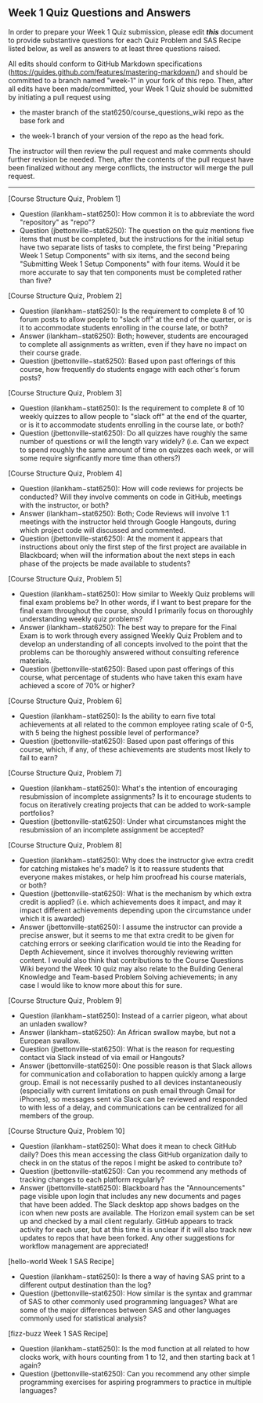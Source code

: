 ## Week 1 Quiz Questions and Answers

In order to prepare your Week 1 Quiz submission, please edit ***this*** document to provide substantive questions for each Quiz Problem and SAS Recipe listed below, as well as answers to at least three questions raised.

All edits should conform to GitHub Markdown specifications (https://guides.github.com/features/mastering-markdown/) and should be committed to a branch named "week-1" in your fork of this repo. Then, after all edits have been made/committed, your Week 1 Quiz should be submitted by initiating a pull request using

- the master branch of the stat6250/course_questions_wiki repo as the base fork and

- the week-1 branch of your version of the repo as the head fork.

The instructor will then review the pull request and make comments should further revision be needed. Then, after the contents of the pull request have been finalized without any merge conflicts, the instructor will merge the pull request.



********************************************************************************



[Course Structure Quiz, Problem 1]
- Question (ilankham−stat6250): How common it is to abbreviate the word "repository" as "repo"?
- Question (jbettonville−stat6250): The question on the quiz mentions five items that must be completed, but the instructions for the initial setup have two separate lists of tasks to complete, the first being "Preparing Week 1 Setup Components" with six items, and the second being "Submitting Week 1 Setup Components" with four items. Would it be more accurate to say that ten components must be completed rather than five? 



[Course Structure Quiz, Problem 2]
- Question (ilankham−stat6250): Is the requirement to complete 8 of 10 forum posts to allow people to "slack off" at the end of the quarter, or is it to accommodate students enrolling in the course late, or both?
- Answer (ilankham−stat6250): Both; however, students are encouraged to complete all assignments as written, even if they have no impact on their course grade.
- Question (jbettonville−stat6250): Based upon past offerings of this course, how frequently do students engage with each other's forum posts?



[Course Structure Quiz, Problem 3]
- Question (ilankham−stat6250): Is the requirement to complete 8 of 10 weekly quizzes to allow people to "slack off" at the end of the quarter, or is it to accommodate students enrolling in the course late, or both?
- Question (jbettonville-stat6250): Do all quizzes have roughly the same number of questions or will the length vary widely? (i.e. Can we expect to spend roughly the same amount of time on quizzes each week, or will some require signficantly more time than others?)



[Course Structure Quiz, Problem 4]
- Question (ilankham−stat6250): How will code reviews for projects be conducted? Will they involve comments on code in GitHub, meetings with the instructor, or both?
- Answer (ilankham−stat6250): Both; Code Reviews will involve 1:1 meetings with the instructor held through Google Hangouts, during which project code will discussed and commented.
- Question (jbettonville-stat6250): At the moment it appears that instructions about only the first step of the first project are available in Blackboard; when will the information about the next steps in each phase of the projects be made available to students?



[Course Structure Quiz, Problem 5]
- Question (ilankham−stat6250): How similar to Weekly Quiz problems will final exam problems be? In other words, if I want to best prepare for the final exam throughout the course, should I primarily focus on thoroughly understanding weekly quiz problems?
- Answer (ilankham−stat6250): The best way to prepare for the Final Exam is to work through every assigned Weekly Quiz Problem and to develop an understanding of all concepts involved to the point that the problems can be thoroughly answered without consulting reference materials.
- Question (jbettonville-stat6250): Based upon past offerings of this course, what percentage of students who have taken this exam have achieved a score of 70% or higher?



[Course Structure Quiz, Problem 6]
- Question (ilankham−stat6250): Is the ability to earn five total achievements at all related to the common employee rating scale of 0-5, with 5 being the highest possible level of performance?
- Question (jbettonville-stat6250): Based upon past offerings of this course, which, if any, of these achievements are students most likely to fail to earn?



[Course Structure Quiz, Problem 7]
- Question (ilankham−stat6250): What's the intention of encouraging resubmission of incomplete assignments? Is it to encourage students to focus on iteratively creating projects that can be added to work-sample portfolios?
- Question (jbettonville-stat6250): Under what circumstances might the resubmission of an incomplete assignment be accepted?



[Course Structure Quiz, Problem 8]
- Question (ilankham−stat6250): Why does the instructor give extra credit for catching mistakes he's made? Is it to reassure students that everyone makes mistakes, or help him proofread his course materials, or both?
- Question (jbettonville-stat6250): What is the mechanism by which extra credit is applied? (i.e. which achievements does it impact, and may it impact different achievements depending upon the circumstance under which it is awarded)
- Answer (jbettonville-stat6250): I assume the instructor can provide a precise answer, but it seems to me that extra credit to be given for catching errors or seeking clarification would tie into the Reading for Depth Achievement, since it involves thoroughly reviewing written content. I would also think that contributions to the Course Questions Wiki beyond the Week 10 quiz may also relate to the Building General Knowledge and Team-based Problem Solving achievements; in any case I would like to know more about this for sure.



[Course Structure Quiz, Problem 9]
- Question (ilankham−stat6250): Instead of a carrier pigeon, what about an unladen swallow?
- Answer (ilankham−stat6250): An African swallow maybe, but not a European swallow.
- Question (jbettonville-stat6250): What is the reason for requesting contact via Slack instead of via email or Hangouts?
- Answer (jbettonville-stat6250): One possible reason is that Slack allows for communication and collaboration to happen quickly among a large group. Email is not necessarily pushed to all devices instantaneously (especially with current limitations on push email through Gmail for iPhones), so messages sent via Slack can be reviewed and responded to with less of a delay, and communications can be centralized for all members of the group.



[Course Structure Quiz, Problem 10]
- Question (ilankham−stat6250): What does it mean to check GitHub daily? Does this mean accessing the class GitHub organization daily to check in on the status of the repos I might be asked to contribute to?
- Question (jbettonville-stat6250): Can you recommend any methods of tracking changes to each platform regularly?
- Answer (jbettonville-stat6250): Blackboard has the "Announcements" page visible upon login that includes any new documents and pages that have been added. The Slack desktop app shows badges on the icon when new posts are available. The Horizon email system can be set up and checked by a mail client regularly. GitHub appears to track activity for each user, but at this time it is unclear if it will also track new updates to repos that have been forked. Any other suggestions for workflow management are appreciated!



[hello-world Week 1 SAS Recipe]
- Question (ilankham−stat6250): Is there a way of having SAS print to a different output destination than the log?
- Question (jbettonville-stat6250): How similar is the syntax and grammar of SAS to other commonly used programming languages? What are some of the major differences between SAS and other languages commonly used for statistical analysis?



[fizz-buzz Week 1 SAS Recipe]
- Question (ilankham−stat6250): Is the mod function at all related to how clocks work, with hours counting from 1 to 12, and then starting back at 1 again?
- Question (jbettonville-stat6250): Can you recommend any other simple programming exercises for aspiring programmers to practice in multiple languages?


